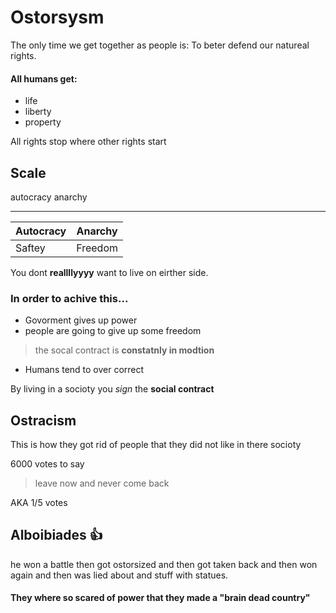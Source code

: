 # Ostorsysm

The only time we get together as people is: To beter defend our natureal rights. 

#### All humans get:

- life
- liberty
- property

All rights stop where other rights start

## Scale

autocracy 															     anarchy

---



| Autocracy | Anarchy |
| --------- | ------- |
| Saftey    | Freedom |



You dont **reallllyyyy** want to live on eirther side.

### In order to achive this...

- Govorment gives up power
- people are going to give up some freedom

> the socal contract is **constatnly in modtion**

- Humans tend to over correct

By living in a socioty you *sign* the **social contract**

## Ostracism

This is how they got rid of people that they did not like in there socioty

6000 votes to say 

> leave now and never come back

AKA 1/5 votes

## Alboibiades 👍

he won a battle then got ostorsized and then got taken back and then won again and then was lied about and stuff with statues.

#### They where so scared of power that they made a "brain dead country"

